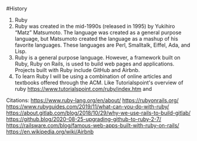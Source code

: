#History

1. Ruby
2. Ruby was created in the mid-1990s (released in 1995) by Yukihiro “Matz” Matsumoto. The language was created as a general purpose language, but Matsumoto created the language as a mashup of his favorite languages. These languages are Perl, Smalltalk, Eiffel, Ada, and Lisp.
3. Ruby is a general purpose language. However, a framework built on Ruby, Ruby on Rails, is used to build web pages and applications. Projects built with Ruby include GitHub and Airbnb.
4. To learn Ruby I will be using a combination of online articles and textbooks offered through the ACM. Like Tutorialspoint's overview of ruby  https://www.tutorialspoint.com/ruby/index.htm and 

Citations:
https://www.ruby-lang.org/en/about/
https://rubyonrails.org/
https://www.rubyguides.com/2019/11/what-can-you-do-with-ruby/
https://about.gitlab.com/blog/2018/10/29/why-we-use-rails-to-build-gitlab/
https://github.blog/2020-08-25-upgrading-github-to-ruby-2-7/
https://railsware.com/blog/famous-web-apps-built-with-ruby-on-rails/
https://en.wikipedia.org/wiki/Airbnb
